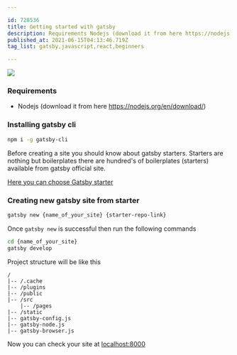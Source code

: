```yaml
---

id: 728536
title: Getting started with gatsby
description: Requirements Nodejs (download it from here https://nodejs.org/en/download/) ...
published_at: 2021-06-15T04:13:46.719Z
tag_list: gatsby,javascript,react,beginners

---
```


<img src='https://res.cloudinary.com/practicaldev/image/fetch/s--CTweNc1Y--/c_imagga_scale,f_auto,fl_progressive,h_420,q_auto,w_1000/https://dev-to-uploads.s3.amazonaws.com/uploads/articles/qsgvspnnnq6mw9zbt0v1.png' />

### Requirements

- Nodejs (download it from here https://nodejs.org/en/download/)

### Installing gatsby cli

```bash
npm i -g gatsby-cli
```

Before creating a site you should know about gatsby starters. Starters are nothing but boilerplates there are hundred's of boilerplates (starters) available from gatsby official site.

[Here you can choose Gatsby starter](https://www.gatsbyjs.com/starters/?)

### Creating new gatsby site from starter

```bash
gatsby new {name_of_your_site} {starter-repo-link}
```

Once `gatsby new` is successful then run the following commands

```bash
cd {name_of_your_site}
gatsby develop
```

Project structure will be like this

```
/
|-- /.cache
|-- /plugins
|-- /public
|-- /src
    |-- /pages
|-- /static
|-- gatsby-config.js
|-- gatsby-node.js
|-- gatsby-browser.js
```

Now you can check your site at [localhost:8000](http://localhost:8000)
